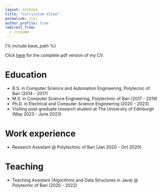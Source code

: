```yaml
---
layout: archive
title: "Curriculum Vitae"
permalink: /cv/
author_profile: true
redirect_from:
  - /resume
---
```


{% include base_path %}

Click [here](https://danielemalitesta.github.io/assets/Curriculum_Vitae_Advanced.pdf) for the complete pdf version of my CV.

Education
======
* B.S. in Computer Science and Automation Engineering, Polytecnic of Bari (2014 - 2017)
* M.S. in Computer Science Engineering, Polytechnic of Bari (2017 - 2019)
* Ph.D. in Electrical and Computer Science Engineering (2020 - 2023)
* Visiting post-graduate research student at The University of Edinburgh (May 2023 - June 2023)

Work experience
======
* Research Assistant @ Polytechnic of Bari (Jan 2020 - Oct 2020)
  
Teaching
======
* Teaching Assistant (Algorithms and Data Structures in Java) @ Polytechic of Bari (2020 - 2022)
